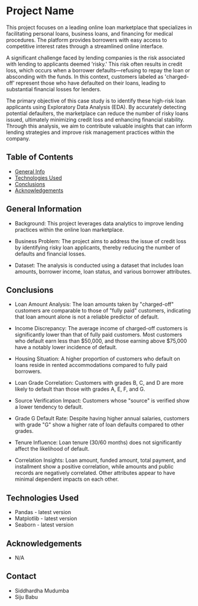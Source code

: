 # Project Name
This project focuses on a leading online loan marketplace that specializes in facilitating personal loans, business loans, and financing for medical procedures. The platform provides borrowers with easy access to competitive interest rates through a streamlined online interface.

A significant challenge faced by lending companies is the risk associated with lending to applicants deemed 'risky.' This risk often results in credit loss, which occurs when a borrower defaults—refusing to repay the loan or absconding with the funds. In this context, customers labeled as 'charged-off' represent those who have defaulted on their loans, leading to substantial financial losses for lenders.

The primary objective of this case study is to identify these high-risk loan applicants using Exploratory Data Analysis (EDA). By accurately detecting potential defaulters, the marketplace can reduce the number of risky loans issued, ultimately minimizing credit loss and enhancing financial stability. Through this analysis, we aim to contribute valuable insights that can inform lending strategies and improve risk management practices within the company.


## Table of Contents
* [General Info](#general-information)
* [Technologies Used](#technologies-used)
* [Conclusions](#conclusions)
* [Acknowledgements](#acknowledgements)


## General Information
 - Background: This project leverages data analytics to improve lending practices within the online loan marketplace.

- Business Problem: The project aims to address the issue of credit loss by identifying risky loan applicants, thereby reducing the number of defaults and financial losses.

- Dataset: The analysis is conducted using a dataset that includes loan amounts, borrower income, loan status, and various borrower attributes.


## Conclusions
- Loan Amount Analysis: The loan amounts taken by "charged-off" customers are comparable to those of "fully paid" customers, indicating that loan amount alone is not a reliable predictor of default.

- Income Discrepancy: The average income of charged-off customers is significantly lower than that of fully paid customers. Most customers who default earn less than $50,000, and those earning above $75,000 have a notably lower incidence of default.

- Housing Situation: A higher proportion of customers who default on loans reside in rented accommodations compared to fully paid borrowers.

- Loan Grade Correlation: Customers with grades B, C, and D are more likely to default than those with grades A, E, F, and G.

- Source Verification Impact: Customers whose "source" is verified show a lower tendency to default.

- Grade G Default Rate: Despite having higher annual salaries, customers with grade "G" show a higher rate of loan defaults compared to other grades.

- Tenure Influence: Loan tenure (30/60 months) does not significantly affect the likelihood of default.

- Correlation Insights: Loan amount, funded amount, total payment, and installment show a positive correlation, while amounts and public records are negatively correlated. Other attributes appear to have minimal dependent impacts on each other.


## Technologies Used
 - Pandas - latest version
 - Matplotlib - latest version
 - Seaborn - latest version

## Acknowledgements
 - N/A

## Contact
- Siddhardha Mudumba
- Siju Babu